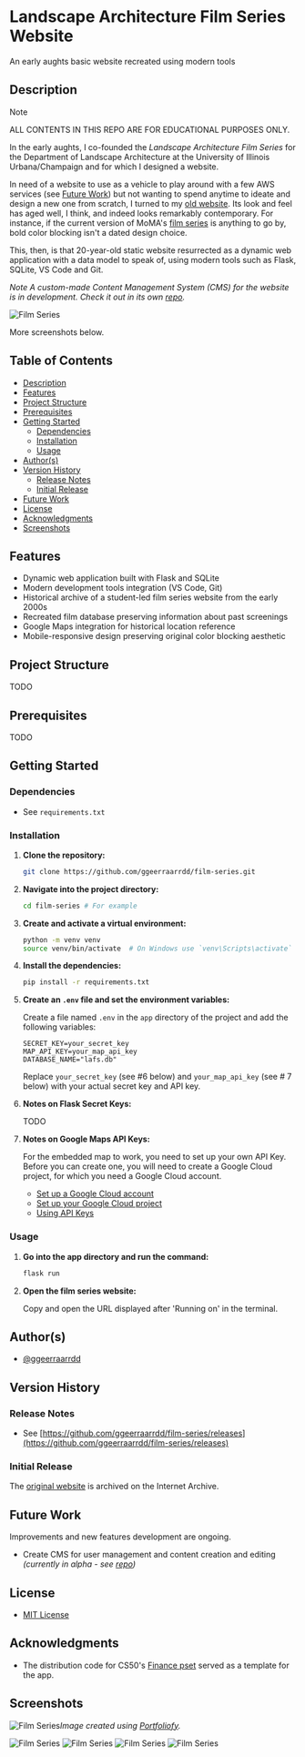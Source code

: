 # Landscape Architecture Film Series Website

An early aughts basic website recreated using modern tools

## Description

> [!NOTE]
> ALL CONTENTS IN THIS REPO ARE FOR EDUCATIONAL PURPOSES ONLY.

In the early aughts, I co-founded the _Landscape Architecture Film Series_ for the Department of Landscape Architecture at the University of Illinois Urbana/Champaign and for which I designed a website.

In need of a website to use as a vehicle to play around with a few AWS services (see [Future Work](#future-work)) but not wanting to spend anytime to ideate and design a new one from scratch, I turned to my [old website](https://web.archive.org/web/20040827234527/http://www.rehearsal.uiuc.edu/projects/filmseries/). Its look and feel has aged well, I think, and indeed looks remarkably contemporary. For instance, if the current version of MoMA's [film series](https://www.moma.org/calendar/film/) is anything to go by, bold color blocking isn't a dated design choice.

This, then, is that 20-year-old static website resurrected as a dynamic web application with a data model to speak of, using modern tools such as Flask, SQLite, VS Code and Git.

_*Note* A custom-made Content Management System (CMS) for the website is in development. Check it out in its own [repo](https://github.com/ggeerraarrdd/lafs-cms)._

![Film Series](/docs/images/film-series1_2.jpg "Landscape Architecture Film Series")

More screenshots below.

## Table of Contents

* [Description](#description)
* [Features](#features)
* [Project Structure](#project-structure)
* [Prerequisites](#prerequisites)
* [Getting Started](#getting-started)
  * [Dependencies](#dependencies)
  * [Installation](#installation)
  * [Usage](#usage)
* [Author(s)](#authors)
* [Version History](#version-history)
  * [Release Notes](#release-notes)
  * [Initial Release](#initial-release)
* [Future Work](#future-work)
* [License](#license)
* [Acknowledgments](#acknowledgments)
* [Screenshots](#screenshots)

## Features

* Dynamic web application built with Flask and SQLite
* Modern development tools integration (VS Code, Git)
* Historical archive of a student-led film series website from the early 2000s
* Recreated film database preserving information about past screenings
* Google Maps integration for historical location reference
* Mobile-responsive design preserving original color blocking aesthetic

## Project Structure

TODO

## Prerequisites

TODO

## Getting Started

### Dependencies

* See `requirements.txt`

### Installation

1. **Clone the repository:**

    ```bash
    git clone https://github.com/ggeerraarrdd/film-series.git
    ```

2. **Navigate into the project directory:**

    ```bash
    cd film-series # For example
    ```

3. **Create and activate a virtual environment:**

    ```bash
    python -m venv venv
    source venv/bin/activate  # On Windows use `venv\Scripts\activate`
    ```

4. **Install the dependencies:**

    ```bash
    pip install -r requirements.txt
    ```

5. **Create an `.env` file and set the environment variables:**

    Create a file named `.env` in the `app` directory of the project and add the following variables:

    ```properties
    SECRET_KEY=your_secret_key
    MAP_API_KEY=your_map_api_key
    DATABASE_NAME="lafs.db"
    ```

    Replace `your_secret_key` (see #6 below) and `your_map_api_key` (see # 7 below) with your actual secret key and API key.

6. **Notes on Flask Secret Keys:**

    TODO

7. **Notes on Google Maps API Keys:**

    For the embedded map to work, you need to set up your own API Key. Before you can create one, you will need to create a Google Cloud project, for which you need a Google Cloud account.

    * [Set up a Google Cloud account](https://cloud.google.com)
    * [Set up your Google Cloud project](https://developers.google.com/maps/documentation/javascript/cloud-setup)
    * [Using API Keys](https://developers.google.com/maps/documentation/javascript/get-api-key)

### Usage

1. **Go into the app directory and run the command:**

    ```bash
    flask run
    ```

2. **Open the film series website:**

    Copy and open the URL displayed after 'Running on' in the terminal.

## Author(s)

* [@ggeerraarrdd](https://github.com/ggeerraarrdd/)

## Version History

### Release Notes

* See [https://github.com/ggeerraarrdd/film-series/releases](https://github.com/ggeerraarrdd/film-series/releases)

### Initial Release

The [original website](https://web.archive.org/web/20040827234527/http://www.rehearsal.uiuc.edu/projects/filmseries/) is archived on the Internet Archive.

## Future Work

Improvements and new features development are ongoing.

* Create CMS for user management and content creation and editing _(currently in alpha - see [repo](https://github.com/ggeerraarrdd/lafs-cms))_

## License

* [MIT License](https://github.com/ggeerraarrdd/film-series/blob/main/LICENSE)

## Acknowledgments

* The distribution code for CS50's [Finance pset](https://cs50.harvard.edu/x/2023/psets/9/finance/) served as a template for the app.

## Screenshots

![Film Series](/docs/images/film-series0_2.png "Landscape Architecture Film Series")_Image created using [Portfoliofy](https://github.com/ggeerraarrdd/portfoliofy)._

![Film Series](/docs/images/film-series2_2.jpg "Landscape Architecture Film Series")
![Film Series](/docs/images/film-series3_2.jpg "Landscape Architecture Film Series")
![Film Series](/docs/images/film-series4_2.png "Landscape Architecture Film Series")
![Film Series](/docs/images/film-series5_2.png "Landscape Architecture Film Series")
